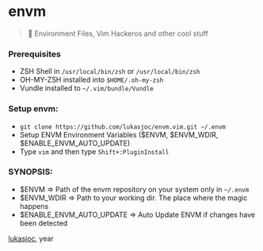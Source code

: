 # envm

> 🍕 Environment Files, Vim Hackeros and other cool stuff

### Prerequisites
- ZSH Shell in ``/usr/local/bin/zsh`` or ``/usr/local/bin/zsh``
- OH-MY-ZSH installed into ``$HOME/.oh-my-zsh``
- Vundle installed to ``~/.vim/bundle/Vundle``

### Setup envm:
- ``git clone https://github.com/lukasjoc/envm.vim.git ~/.envm``
- Setup ENVM Environment Variables ($ENVM, $ENVM_WDIR, $ENABLE_ENVM_AUTO_UPDATE)
- Type ``vim`` and then type ``Shift+:PluginInstall``

### SYNOPSIS:
- $ENVM => Path of the envm repository on your system only in ``~/.envm``
- $ENVM_WDIR => Path to your working dir. The place where the magic happens
- $ENABLE_ENVM_AUTO_UPDATE => Auto Update ENVM if changes have been detected

[lukasjoc](https://lukasjoc.com), year